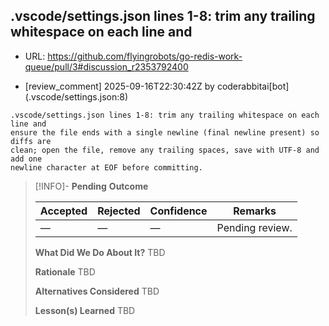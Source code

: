 ## .vscode/settings.json lines 1-8: trim any trailing whitespace on each line and

- URL: https://github.com/flyingrobots/go-redis-work-queue/pull/3#discussion_r2353792400

- [review_comment] 2025-09-16T22:30:42Z by coderabbitai[bot] (.vscode/settings.json:8)

```text
.vscode/settings.json lines 1-8: trim any trailing whitespace on each line and
ensure the file ends with a single newline (final newline present) so diffs are
clean; open the file, remove any trailing spaces, save with UTF-8 and add one
newline character at EOF before committing.
```

> [!INFO]- **Pending**
> **Outcome**
> 
> | Accepted | Rejected | Confidence | Remarks |
> |----------|----------|------------|---------|
> | — | — | — | Pending review. |
>
> **What Did We Do About It?**
> TBD
>
> **Rationale**
> TBD
>
> **Alternatives Considered**
> TBD
>
> **Lesson(s) Learned**
> TBD
